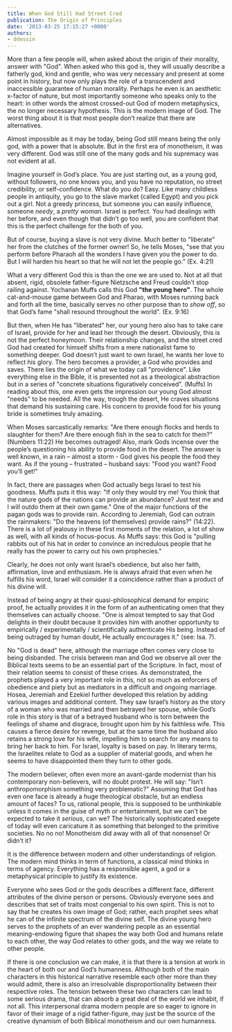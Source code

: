 ```yaml
---
title: When God Still Had Street Cred
publication: The Origin of Principles
date: '2013-03-25 17:15:27 +0000'
authors:
- ddessin
---
```


More than a few people will, when asked about the origin of their morality, answer with "God". When asked who this god is, they will usually describe a fatherly god, kind and gentle, who was very necessary and present at some point in history, but now only plays the role of a transcendent and inaccessible guarantee of human morality. Perhaps he even is an aesthetic x-factor of nature, but most importantly someone who speaks only to the heart: in other words the almost crossed-out God of modern metaphysics, the no longer necessary hypothesis. This is the modern image of God. The worst thing about it is that most people don’t realize that there are alternatives.

Almost impossible as it may be today, being God still means being the only god, with a power that is absolute. But in the first era of monotheism, it was very different. God was still one of the many gods and his supremacy was not evident at all.

Imagine yourself in God’s place. You are just starting out, as a young god, without followers, no one knows you, and you have no reputation, no street credibility, or self-confidence. What do you do? Easy. Like many childless people in antiquity, you go to the slave market (called Egypt) and you pick out a girl. Not a greedy princess, but someone you can easily influence, someone <em>needy</em>, a <em>pretty woman</em>. Israel is perfect. You had dealings with her before, and even though that didn’t go too well, you are confident that this is the perfect challenge for the both of you.

But of course, buying a slave is not very divine. Much better to "liberate" her from the clutches of the former owner! So, he tells Moses, "see that you perform before Pharaoh all the wonders I have given you the power to do. But I will harden his heart so that he will not let the people go.” (Ex. 4:21)

What a very different God this is than the one we are used to. Not at all that absent, rigid, obsolete father-figure Nietzsche and Freud couldn’t stop railing against. Yochanan Muffs calls this God <strong>"the young hero"</strong>. The whole cat-and-mouse game between God and Pharao, with Moses running back and forth all the time, basically serves no other purpose than to <em>show off</em>, so that God’s fame "shall resound throughout the world". (Ex. 9:16)

But then, when He has "liberated" her, our young hero also has to take care of Israel, provide for her and lead her through the desert. Obviously, this is not the perfect honeymoon. Their relationship changes, and the street cred God had created for himself shifts from a mere nationalist fame to something deeper. God doesn’t just want to own Israel, he wants her love to reflect his glory. The hero becomes a provider, a God who provides and saves. There lies the origin of what we today call "providence". Like everything else in the Bible, it is presented not as a theological abstraction but in a series of "concrete situations figuratively conceived".  (Muffs) In reading about this, one even gets the impression our young God almost "needs" to be needed. All the way, trough the desert, He craves situations that demand his sustaining care. His concern to provide food for his young bride is sometimes truly amazing.

When Moses sarcastically remarks: "Are there enough flocks and herds to slaughter for them? Are there enough fish in the sea to catch for them?" (Numbers 11:22) He becomes outraged! Also, mark Gods incense over the people’s questioning his ability to provide food in the desert. The answer is well known, in a rain – almost a storm  - God gives his people the food they want. As if the young – frustrated – husband says: "Food you want? Food you’ll get!"

In fact, there are passages when God actually begs Israel to test his goodness. Muffs puts it this way: "If only they would try me! You think that the nature gods of the nations can provide an abundance? Just test me and I will outdo them at their own game." One of the major functions of the pagan gods was to provide rain. According to Jeremiah, God can outrain the rainmakers: "Do the heavens (of themselves) provide rains?" (14:22). There is a lot of jealousy in these first moments of the relation, a lot of show as well, with all kinds of hocus-pocus. As Muffs says: this God is "pulling rabbits out of his hat in order to convince an incredulous people that he really has the power to carry out his own prophecies."

Clearly, he does not only want Israel’s obedience, but also her faith, affirmation, love and enthusiasm. He is always afraid that even when he fulfills his word, Israel will consider it a coincidence rather than a product of his divine will.

Instead of being angry at their quasi-philosophical demand for empiric proof, he actually provides it in the form of an authenticating omen that they themselves can actually choose. "One is almost tempted to say that God delights in their doubt because it provides him with another opportunity to empirically / experimentally / scientifically authenticate His being. Instead of being outraged by human doubt, He actually encourages it." (see: Isa. 7).

No "God is dead" here, although the marriage often comes very close to being disbanded. The crisis between man and God we observe all over the Biblical texts seems to be an essential part of the Scripture. In fact, most of their relation seems to consist of these crises. As demonstrated, the prophets played a very important role in this, not so much as enforcers of obedience and piety but as mediators in a difficult and ongoing marriage. Hosea, Jeremiah and Ezekiel further developed this relation by adding various images and additional content. They saw Israel’s history as the story of a woman who was married and then betrayed her spouse, while God’s role in this story is that of a betrayed husband who is torn between the feelings of shame and disgrace, brought upon him by his faithless wife. This causes a fierce desire for revenge, but at the same time the husband also retains a strong love for his wife, impelling him to search for any means to bring her back to him.  For Israel, loyalty is based on pay. In literary terms, the Israelites relate to God as a supplier of material goods, and when he seems to have disappointed them they turn to other gods.

The modern believer, often even more an avant-garde modernist than his contemporary non-believers, will no doubt protest. He will say: "Isn’t anthropomorphism something very problematic?" Assuming that God has even one face is already a huge theological obstacle, but an endless amount of faces? To us, rational people, this is supposed to be unthinkable unless it comes in the guise of myth or entertainment, but we can’t be expected to take it <em>serious</em>, can we? The historically sophisticated exegete of today will even caricature it as something that belonged to the primitive societies. No no no! Monotheism did away with all of that nonsense! Or didn’t it?

It is the difference between modern and other understandings of religion. The modern mind thinks in term of functions, a classical mind thinks in terms of agency. Everything has a responsible agent, a god or a metaphysical principle to justify its existence.

Everyone who sees God or the gods describes a different face, different attributes of the divine person or persons. Obviously everyone sees and describes that set of traits most congenial to his own spirit. This is not to say that he creates his own image of God; rather, each prophet sees what he can of the infinite spectrum of the divine self. The divine young hero serves to the prophets of an ever wandering people as an essential meaning-endowing figure that shapes the way both God and humans relate to each other, the way God relates to other gods, and the way we relate to other people.

If there is one conclusion we can make, it is that there is a tension at work in the heart of both our and God’s humanness. Although both of the main characters in this historical narrative resemble each other more than they would admit, there is also an irresolvable disproportionality between their respective roles. The tension between these two characters can lead to some serious drama, that can absorb a great deal of the world we inhabit, if not all. This interpersonal drama modern people are so eager to ignore in favor of their image of a rigid father-figure, may just be the source of the creative dynamism of both Biblical monotheism and our own humanness.
